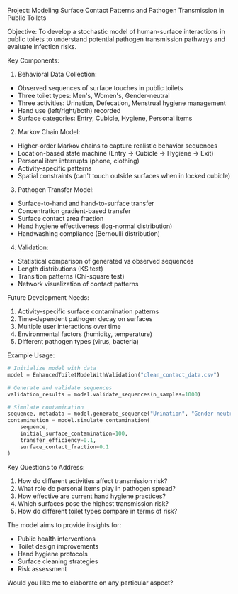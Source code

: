 Project: Modeling Surface Contact Patterns and Pathogen Transmission in Public Toilets

Objective:
To develop a stochastic model of human-surface interactions in public toilets to understand potential pathogen transmission pathways and evaluate infection risks.

Key Components:

1. Behavioral Data Collection:
- Observed sequences of surface touches in public toilets
- Three toilet types: Men's, Women's, Gender-neutral
- Three activities: Urination, Defecation, Menstrual hygiene management
- Hand use (left/right/both) recorded
- Surface categories: Entry, Cubicle, Hygiene, Personal items

2. Markov Chain Model:
- Higher-order Markov chains to capture realistic behavior sequences
- Location-based state machine (Entry -> Cubicle -> Hygiene -> Exit)
- Personal item interrupts (phone, clothing)
- Activity-specific patterns
- Spatial constraints (can't touch outside surfaces when in locked cubicle)

3. Pathogen Transfer Model:
- Surface-to-hand and hand-to-surface transfer
- Concentration gradient-based transfer
- Surface contact area fraction
- Hand hygiene effectiveness (log-normal distribution)
- Handwashing compliance (Bernoulli distribution)

4. Validation:
- Statistical comparison of generated vs observed sequences
- Length distributions (KS test)
- Transition patterns (Chi-square test)
- Network visualization of contact patterns

Future Development Needs:
1. Activity-specific surface contamination patterns
2. Time-dependent pathogen decay on surfaces
3. Multiple user interactions over time
4. Environmental factors (humidity, temperature)
5. Different pathogen types (virus, bacteria)

Example Usage:
```python
# Initialize model with data
model = EnhancedToiletModelWithValidation("clean_contact_data.csv")

# Generate and validate sequences
validation_results = model.validate_sequences(n_samples=1000)

# Simulate contamination
sequence, metadata = model.generate_sequence("Urination", "Gender neutral")
contamination = model.simulate_contamination(
    sequence,
    initial_surface_contamination=100,
    transfer_efficiency=0.1,
    surface_contact_fraction=0.1
)
```

Key Questions to Address:
1. How do different activities affect transmission risk?
2. What role do personal items play in pathogen spread?
3. How effective are current hand hygiene practices?
4. Which surfaces pose the highest transmission risk?
5. How do different toilet types compare in terms of risk?

The model aims to provide insights for:
- Public health interventions
- Toilet design improvements
- Hand hygiene protocols
- Surface cleaning strategies
- Risk assessment

Would you like me to elaborate on any particular aspect?

